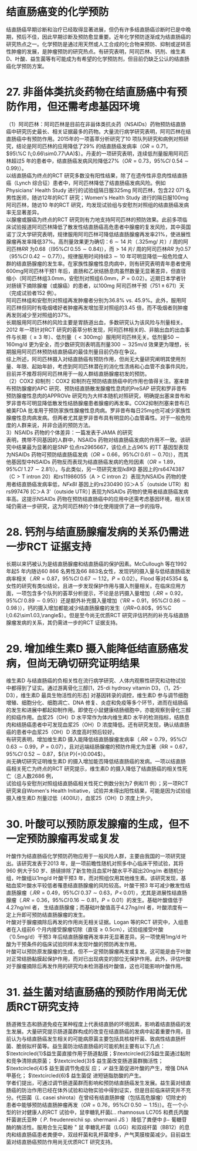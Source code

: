 # 结直肠癌变的化学预防  
结直肠癌早期诊断和治疗已经取得显著进展，但仍有许多结直肠癌诊断时已是中晚期，预后不佳，因此早期诊断及预防愈显重要。近年化学预防逐渐成为结直肠癌的研究热点之一。化学预防是通过用天然或人工合成的化合物来预防、抑制或逆转恶性肿瘤的发展，是肿瘤预防的研究热点。有研究表明，阿司匹林、钙剂、维生素D、叶酸、益生菌等有可能成为有希望的化学预防剂，但目前仍缺乏公认的结直肠癌化学预防方案。  
# 27. 非甾体类抗炎药物在结直肠癌中有预防作用，但还需考虑基因环境  
（1）阿司匹林：阿司匹林是目前在非甾体类抗炎药（NSAIDs）药物预防结直肠癌中研究历史最长、相关证据最多的药物。大量流行病学研究表明，阿司匹林在结直肠癌中有预防作用。2015年的一项荟萃分析研究了10 项队列研究和病例对照研究，结论是阿司匹林的应用降低了$29\%$ 的结直肠癌发病率（$O R{=}0.71$，  
$95\%C I\;0.66\sim0.77\AA)$）。丹麦的一项研究表明，连续低剂量服用阿司匹林超过5 年的患者中，结直肠癌发病风险降低$27\%$（$O R{=}0.73$，$95\%C I\:0.54\sim0.99\rangle$）。  
以结直肠癌为终点的RCT 研究多数没有阳性结果，除了在遗传性非息肉性结直肠癌（Lynch 综合征）患者中，阿司匹林降低了结直肠癌发病风险。例如Physicians' Health Study 进行的试验组隔日服$325\mathrm{mg}$ 阿司匹林，包含22 071 名男性医师，随访12年的RCT 研究；Women's Health Study 进行的隔日服$100\mathrm{mg}$ 阿司匹林，随访10 年的RCT 研究，均发现试验组与安慰剂对照组的结直肠癌发病率无显著差异。  
以腺瘤或腺癌为终点的RCT 研究则有力地支持阿司匹林的预防效果。此前多项临床试验报道阿司匹林降低了散发性结直肠癌高危患者中腺瘤的复发风险，其中英国诺丁汉大学研究表明，规律服用阿司匹林可降低结直肠腺瘤再发率$21\%$，使进展性腺瘤再发率降低$37\%$。高剂量效果更为确切：$6\sim14$ 片（$.325\mathrm{mg}/$ 片）/ 周的阿司匹林$R R$ 为0.68（$(95\%C I\;0.55\sim0.84)$），而$>14$ 片/ 周的阿司匹林$R R$ 为0.57（$95\%C I\;0.42\sim0.77)$）。规律服用时间持续$3\sim10$ 年可明显降低一般危险度人群的结直肠腺瘤的发生率。在家族性腺瘤性息肉病中，则有研究表明青年患者使用$600\mathrm{mg}$阿司匹林干预1 年后，直肠和乙状结肠息肉虽然数量无显著差异，但直径缩小（阿司匹林组$3.0\mathrm{mm}$，安慰剂对照组$6.0\mathrm{mm}$，$P{=}0.02$）。近期日本学者针对肠镜下摘除腺瘤（或腺癌）的患者，以$100\mathrm{mg}$ 阿司匹林干预（$751\pm671$）天（完成试验者152 例）。  
阿司匹林组和安慰剂对照组再发肿瘤者分别为$36.8\%$ vs. $45.9\%$。此外，服用阿司匹林但同时有吸烟嗜好者肿瘤再发增加至对照组的3.45 倍，而不吸烟者则肿瘤再发则减少至对照组的$37\%$。  
长期服用阿司匹林的风险主要是胃肠道出血，多数研究认为该风险与剂量相关。2012 年一项针对RCT 研究的荟萃分析发现，阿司匹林相关的、非脑出血的出血事件与长期（$\geqslant3$ 年）、低剂量（$<300\mathrm{mg}$）服用阿司匹林无关。低剂量$50\sim160\mathrm{mg/d}$ 更为安全，而少数研究则表明高剂量$300\sim325\mathrm{m}/\mathrm{d}$ 效果更为理想，长期服用阿司匹林预防结直肠癌的最佳剂量目前仍存在争议。  
综上所述，阿司匹林摄入对结直肠癌有预防作用，但尚无大量研究阐明其使用剂量、年限、起始年龄，考虑到阿司匹林潜在的消化性溃疡和心血管不良事件风险，目前并不推荐将阿司匹林用于一般人群结直肠腺瘤初发的预防。  
（2）COX2 抑制剂：COX2 抑制剂在预防结直肠癌中的作用也值得关注。塞来昔布预防腺瘤的APC 研究、预防结直肠散发腺瘤性息肉的PreSAP 研究和罗非昔布预防腺瘤性息肉的APPROVe 研究均为大样本随机对照研究，明确提出塞来昔布和罗非昔布可明显降低散发性结肠腺瘤患者腺瘤的再发率。COX2抑制剂塞来昔布已被美FDA 批准用于预防家族性腺瘤性息肉病。罗非昔布每日$25\mathrm{mg}$也可减少家族性腺瘤性息肉病发病。但两者尤其是罗非昔布具有明显的心血管毒性。对于一般危险度的人群来说，并非合适的预防方法。  
3）NSAIDs 药物的个体差异：一篇发表于JAMA 的研究  
表明，携带不同基因的人群中，NSAIDs 药物对结直肠癌发病的作用不一致。该研究中结果最为显著的是SNP 位点rs2965667，该位点上占$96\%$ 的TT 基因型表现为NSAIDs 药物可预防结直肠癌发病（$O R{=}0.66$，$95\%C I\;0.61\sim0.70\rangle$），而其他基因型中NSAIDs 药物反而表现为结直肠癌发病的危险因素（$O R{=}1.89$，$95\%C I\;1.27\sim2.81\rangle$）。与此类似，另一项研究发现$I{\upkappa}B K{\upbeta}$ 基因上的rs6474387（$\mathrm{C}>\mathrm{T}$ intron 20）和rs11986055（$\mathrm{A}>\mathrm{C}$ intron 2）表现为NSAIDs 药物的使用者结直肠癌发病率低，$N F\kappa B I$ 基因上的rs230490 [G＞A $5^{\prime}$（outside UTR）和 rs997476 [C＞A 3'（outside UTR）] 表现为NSAIDs 药物的使用者结直肠癌发病率高。这提示NSAIDs 药物在预防结直肠癌中的应用中还需考虑基因环境，相关领域仍需进一步研究，这为阿司匹林的个体化使用提供了进一步的指导。  
# 28. 钙剂与结直肠腺瘤发病的关系仍需进一步RCT 证据支持  
长期以来钙被认为是结直肠腺瘤和结直肠癌的保护因素。McCullough 等在1992 年起5 年内随访60 866 名男性及66 883名女性，发现钙的摄入量与低结直肠癌发病率相关（$.R R{=}0.87$，$95\%C I\;0.67\sim1.12$，$P{=}0.02$）。Flood 等对45354 名女性的研究有类似结论，且进一步发现保护作用与摄入剂量相关。在临床应用方面，一项包含多个队列的荟萃分析提示，不论是总钙摄入量增加（$.R R{=}0.92$，$95\%C I\;0.89\sim0.95\}$）还是额外补充摄入量增加（$'R R{=}0.91$，$95\%C I\;0.86\sim0.98\,\rangle$），钙的摄入增加都能减少结直肠腺瘤的发生（$\mathit{(R R=}0.80\$，$95\%C I\;0.62\sim1.03\,\rangle$）。但是至今尚无优质RCT 研究评估钙剂的补充与结直肠腺瘤发病的关系，其仍需进一步的RCT 证据支持。  
# 29. 增加维生素D 摄入能降低结直肠癌发病，但尚无确切研究证明结果  
维生素D 与结直肠癌的负相关性在流行病学研究、人体内观察性研究和动物试验中都得到了证实。通过游离骨化三醇[1，25-di hydroxy vitamin D3，（1，25-D3），维生素D 最具生物活性的形态] 对基因转录的调控，维生素D 参与调节细胞增殖、细胞分化、细胞凋亡、DNA 修复、炎症和免疫等多个环节，进而在结肠癌的发生和进展中都起抑制作用。即使在小鼠健康结肠细胞中，亦能观察到骨化三醇的抑癌作用。血浆25（OH）D 水平常作为体内维生素D 水平的检测指标，结肠息肉和结肠癌患者中可发现血浆25（OH）D 浓度降低。还有研究发现，确认结直肠癌的患者中血浆25（OH）D 浓度高时预后较好。  
有研究表明，增加维生素D 摄入能降低结直肠腺瘤发病率（$.R R{=}0.79$，$95\%C I\;0.63\sim0.99$，$P{=}0.07$），且对远端结肠腺瘤的预防作用尤为显著（$\mathrm{RR{=}0.67}$，$95\%C I\:0.52\sim0.87$，${\it P}{=}0.004$）。  
尚无确切研究证明维生素D 的摄入增加能否降低结直肠癌的发病。一项以结直肠癌相关死亡为终点的RCT 研究提示，维生素D 的摄入降低了结直肠癌的相关性死亡（总人数2686 例，  
试验组与安慰剂对照组结直肠癌相关性死亡例数分别为7 例和11 例）；另一项RCT 研究来自Women's Health Initiative，试验并未得出阳性结果，可能是因为试验组摄入维生素D 剂量过低（400IU），血浆25（OH）D 浓度上升少。  
# 30. 叶酸可以预防原发腺瘤的生成，但不一定预防腺瘤再发或复发  
叶酸作为结直肠癌化学预防药物应用于一般风险人群，主要由我国的一项研究提出。该研究发表于2013 年，是一项前瞻性随机对照多中心临床干预试验，其将960 例大于50 岁、肠镜排除了新生物且血浆叶酸水平不超出$20\mathrm{{ng}/\mathrm{{m}}}$ 者随机分组，叶酸组以$1\mathrm{mg/d}$ 叶酸干预3 年，而对照组仅用其他维生素。该研究发现，基础血浆叶酸水平较低者罹患结直肠腺瘤的风险较高。叶酸干预3 年可减少散发性结直肠腺瘤（$.R R{=}0.49$，$95\%C I\:0.37\sim0.63$，$P\,<\,0.01$），尤其是进展性结直肠腺瘤（$.R R{=}0.36$，$95\%C I\,0.16\sim0.81$，$P{=}0.01$）的发生。基础叶酸值低于 $4.27\mathrm{ng}/\mathrm{ml}$  者， 生结直肠腺瘤；而基础叶酸值高于$4.27\mathrm{ng}/\mathrm{ml}$ 者，叶酸浓度有一定上升即可预防结直肠腺瘤的发生。  
叶酸对于腺瘤摘除后再发的作用尚无相关证据。Logan 等的RCT 研究中，入组患者在入组前6 个月内接受腺瘤切除（直径$\geqslant0.5\mathrm{cm}$），试验组接受叶酸（$\mathrm{{'0.5mg/d}}$）干预3 年后结直肠腺瘤再发率并无显著差异。另一项使用$1\mathrm{mg/d}$ 叶酸为干预条件的临床试验同样未发现叶酸的预防再发作用。  
叶酸可以预防原发腺瘤的生成，但不一定预防腺瘤再发或复发。这可能是由于叶酸对正常结肠黏膜起保护作用，而对已出现病变的部位无保护作用。此外，评估叶酸对于腺瘤摘除后再发作用的研究均未检测基线叶酸值，这也可能影响叶酸作用。  
# 31. 益生菌对结直肠癌的预防作用尚无优质RCT研究支持  
肠道微生态和肠道免疫在某种程度上代表结直肠的环境因素，影响着结直肠癌的发生发展。大量研究提示肠道菌群构成的改变在结直肠癌的发病中起着重要作用，目前认为与结直肠癌发生相关的可能病原菌主要包括具核梭杆菌、致病性结直肠杆菌、脆弱拟杆菌等。益生菌防治结直肠癌的可能机制主要有以下几点：$\textcircled{1}$益生菌直接作用于肠道黏膜；$\textcircled{2}$益生菌通过黏附和竞争清除病原菌； $\textcircled{3}$ 益生菌改变肠道菌群酶活性； $\textcircled{4}$ 益生菌调节免疫反 应； $\mathcal{S}$ 益生菌促进叶酸的产生，增强 DNA  甲基化； $\textcircled{6}$ 益生菌促 进短链脂肪酸的产生。  
学者们提出，可通过调节肠道菌群而影响和预防结直肠癌发生发展。益生菌对结直肠癌的防治作用已经在体外试验和动物实验中得到证实，但是目前临床研究并不充分。代田菌（$L$. casei shirota）在曾经有结直肠肿瘤（包括高危腺瘤）切除史的患者中能够预防结直肠肿瘤再发（$O R{=}0.76$，$95\%C I\:0.50\sim1.15\rangle$）。在一个小型的针对健康人的RCT 试验中，鼠李糖乳杆菌$L.$. rhamnosus LC705  和费氏丙酸杆菌谢氏亚种（ $P.$  freudenreichii  sp.  shermanii   JS ）降低了粪便中 $\upbeta-$  葡糖苷酶的酶活性。服用合生元菊粉 $^+$  鼠 李糖乳杆菌（LGG）和双歧杆菌（BB12）的息肉和结直肠癌患者粪便中，双歧杆菌和乳杆菌增多，产气荚膜梭菌减少。目前益生菌对结直肠癌预防作用尚无优质RCT 研究支持。  
